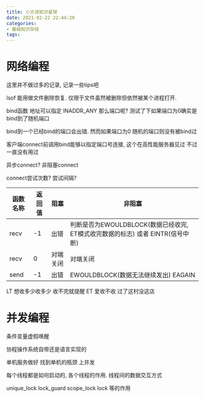 ```yaml
---
title: 小方说知识星球
date: 2021-02-22 22:44:20
categories: 
- 基础知识杂烩
tags:
---
```


# 网络编程

这里并不做过多的记录, 记录一些tips吧

lsof 能用做文件删除恢复. 仅限于文件虽然被删除但依然被某个进程打开.


bind函数
地址可以指定 INADDR_ANY
那么端口呢?  测试了下如果端口为0确实是 bind到了随机端口

bind到一个已经bind的端口会出错. 然而如果端口为0 随机的端口则没有被bind过

客户端connect前调用bind能够以指定端口号连接, 这个在高性能服务器见过 不过一直没有用过

异步connect? 非阻塞connect

connect尝试次数? 尝试间隔? 

| 函数名称 | 返回值 | 阻塞     | 非阻塞                                                                         |
| -------- | ------ | -------- | ------------------------------------------------------------------------------ |
| recv     | -1     | 出错     | 判断是否为EWOULDBLOCK(数据已经收完, ET模式收完数据的标志) 或者 EINTR(信号中断) |
| recv     | 0      | 对端关闭 | 对端关闭                                                                       |
| send     | -1     | 出错     | EWOULDBLOCK(数据无法继续发出) EAGAIN                                           |

LT 想收多少收多少 收不完就提醒
ET 爱收不收 过了这村没这店

# 并发编程

条件变量虚假唤醒

协程操作系统自带还是语言实现的

单机服务做好 找到单机的瓶颈 上并发

每个线程都是如何启动的, 各个线程的作用. 线程间的数据交互方式

unique_lock  lock_guard scope_lock lock 等的作用
